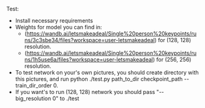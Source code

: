 Test:
- Install necessary requirements
- Weights for model you can find in:
  - (https://wandb.ai/letsmakeadeal/Single%20person%20keypoints/runs/3c3sbe34/files?workspace=user-letsmakeadeal) for (128, 128) resolution.
  - (https://wandb.ai/letsmakeadeal/Single%20person%20keypoints/runs/1h5use6a/files?workspace=user-letsmakeadeal) for (256, 256) resolution.  
- To test network on your's own pictures, you should create directory with this pictures, and run python ./test.py path_to_dir checkpoint_path --train_dir_order 0.
- If you want's to run (128, 128) network you should pass "--big_resolution 0" to ./test